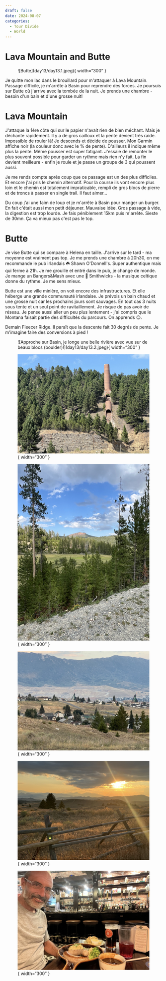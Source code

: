```yaml
---
draft: false 
date: 2024-08-07
categories:
  - Tour Divide
  - World
---
```


# Lava Mountain and Butte

<figure markdown>
![Butte](day13/day13.1.jpeg){ width=“300” }
</figure>

Je quitte mon lac dans le brouillard pour m'attaquer à Lava Mountain. Passage difficile, je m'arrête à Basin pour reprendre des forces. Je poursuis sur Butte où j'arrive avec la tombée de la nuit. Je prends une chambre - besoin d'un bain et d'une grosse nuit!

<!-- more -->

# Lava Mountain

J'attaque la 1ère côte qui sur le papier n'avait rien de bien méchant. Mais je déchante rapidement. Il y a de gros cailloux et la pente devient très raide. Impossible de rouler là! Je descends et décide de pousser. Mon Garmin affiche noir (la couleur donc avec le % de pente). D'ailleurs il indique même plus la pente. Même pousser est super fatigant. J'essaie de remonter le plus souvent possible pour garder un rythme mais rien n'y fait. La fin devient meilleure - enfin je roule et je passe un groupe de 3 qui poussent aussi. 

Je me rends compte après coup que ce passage est un des plus difficiles. Et encore j'ai pris le chemin alternatif. Pour la course ils vont encore plus loin et le chemin est totalement impraticable, rempli de gros blocs de pierre et de troncs à passer en single trail. Il faut aimer...

Du coup j'ai une faim de loup et je m'arrête à Basin pour manger un burger. En fait c'était aussi mon petit déjeuner. Mauvaise idée. Gros passage à vide, la digestion est trop lourde. Je fais péniblement 15km puis m'arrête. Sieste de 30mn. Ça va mieux pas c'est pas le top.

# Butte

Je vise Butte qui se compare à Helena en taille. J'arrive sur le tard - ma moyenne est vraiment pas top. Je me prends une chambre à 20h30, on me recommande  le pub irlandais ☘️ Shawn O'Donnell's. Super authentique mais qui ferme à 21h. Je me grouille et entré dans le pub, je change de monde. Je mange un Bangers&Mash avec une 🍺 Smithwicks - la musique celtique donne du rythme. Je me sens mieux.

Butte est une ville minière, on voit encore des infrastructures. Et elle héberge une grande communauté irlandaise. Je prévois un bain chaud et une grosse nuit car les prochains jours sont sauvages. En tout cas 3 nuits sous tente et un seul point de ravitaillement. Je risque de pas avoir de réseau. Je pense aussi aller un peu plus lentement - j'ai compris que le Montana faisait partie des difficultés du parcours. On apprends 😉.

Demain Fleecer Ridge. Il paraît que la descente fait 30 degrés de pente. Je m'imagine faire des conversions à pied !

<div class="strava-embed-placeholder" data-embed-type="activity" data-embed-id="12091581672" data-style="standard" data-from-embed="false"></div><script src="https://strava-embeds.com/embed.js"></script>


<figure markdown>
![Approche sur Basin, je longe une belle rivière avec vue sur de beaux blocs (boulder)!](day13/day13.2.jpeg){ width=“300” }

![il y avait des mines d'or et dans ce coin](day13/day13.3.jpeg){ width=“300” }

![Paysage](day13/day13.4.jpeg){ width=“300” }

![Arrivée sur Butte](day13/day13.5.jpeg){ width=“300” }

![Le soleil se couche](day13/day13.6.jpeg){ width=“300” }

![Je reprends des forces au pub irlandais!](day13/day13.7.jpeg){ width=“300” }

</figure>


